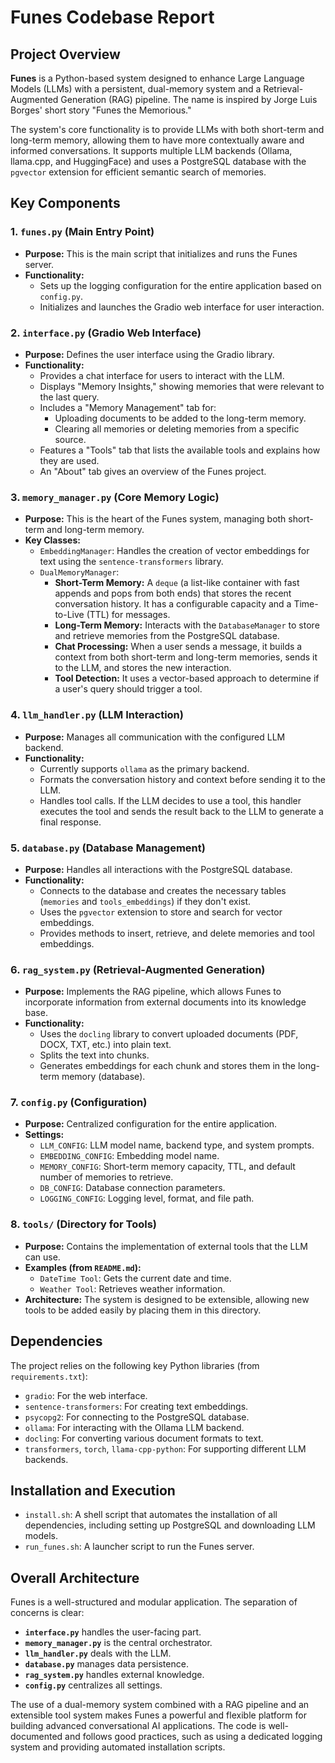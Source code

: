 # Funes Codebase Report

## Project Overview

**Funes** is a Python-based system designed to enhance Large Language Models (LLMs) with a persistent, dual-memory system and a Retrieval-Augmented Generation (RAG) pipeline. The name is inspired by Jorge Luis Borges' short story "Funes the Memorious."

The system's core functionality is to provide LLMs with both short-term and long-term memory, allowing them to have more contextually aware and informed conversations. It supports multiple LLM backends (Ollama, llama.cpp, and HuggingFace) and uses a PostgreSQL database with the `pgvector` extension for efficient semantic search of memories.

## Key Components

### 1. `funes.py` (Main Entry Point)

*   **Purpose:** This is the main script that initializes and runs the Funes server.
*   **Functionality:**
    *   Sets up the logging configuration for the entire application based on `config.py`.
    *   Initializes and launches the Gradio web interface for user interaction.

### 2. `interface.py` (Gradio Web Interface)

*   **Purpose:** Defines the user interface using the Gradio library.
*   **Functionality:**
    *   Provides a chat interface for users to interact with the LLM.
    *   Displays "Memory Insights," showing memories that were relevant to the last query.
    *   Includes a "Memory Management" tab for:
        *   Uploading documents to be added to the long-term memory.
        *   Clearing all memories or deleting memories from a specific source.
    *   Features a "Tools" tab that lists the available tools and explains how they are used.
    *   An "About" tab gives an overview of the Funes project.

### 3. `memory_manager.py` (Core Memory Logic)

*   **Purpose:** This is the heart of the Funes system, managing both short-term and long-term memory.
*   **Key Classes:**
    *   `EmbeddingManager`: Handles the creation of vector embeddings for text using the `sentence-transformers` library.
    *   `DualMemoryManager`:
        *   **Short-Term Memory:** A `deque` (a list-like container with fast appends and pops from both ends) that stores the recent conversation history. It has a configurable capacity and a Time-to-Live (TTL) for messages.
        *   **Long-Term Memory:** Interacts with the `DatabaseManager` to store and retrieve memories from the PostgreSQL database.
        *   **Chat Processing:** When a user sends a message, it builds a context from both short-term and long-term memories, sends it to the LLM, and stores the new interaction.
        *   **Tool Detection:** It uses a vector-based approach to determine if a user's query should trigger a tool.

### 4. `llm_handler.py` (LLM Interaction)

*   **Purpose:** Manages all communication with the configured LLM backend.
*   **Functionality:**
    *   Currently supports `ollama` as the primary backend.
    *   Formats the conversation history and context before sending it to the LLM.
    *   Handles tool calls. If the LLM decides to use a tool, this handler executes the tool and sends the result back to the LLM to generate a final response.

### 5. `database.py` (Database Management)

*   **Purpose:** Handles all interactions with the PostgreSQL database.
*   **Functionality:**
    *   Connects to the database and creates the necessary tables (`memories` and `tools_embeddings`) if they don't exist.
    *   Uses the `pgvector` extension to store and search for vector embeddings.
    *   Provides methods to insert, retrieve, and delete memories and tool embeddings.

### 6. `rag_system.py` (Retrieval-Augmented Generation)

*   **Purpose:** Implements the RAG pipeline, which allows Funes to incorporate information from external documents into its knowledge base.
*   **Functionality:**
    *   Uses the `docling` library to convert uploaded documents (PDF, DOCX, TXT, etc.) into plain text.
    *   Splits the text into chunks.
    *   Generates embeddings for each chunk and stores them in the long-term memory (database).

### 7. `config.py` (Configuration)

*   **Purpose:** Centralized configuration for the entire application.
*   **Settings:**
    *   `LLM_CONFIG`: LLM model name, backend type, and system prompts.
    *   `EMBEDDING_CONFIG`: Embedding model name.
    *   `MEMORY_CONFIG`: Short-term memory capacity, TTL, and default number of memories to retrieve.
    *   `DB_CONFIG`: Database connection parameters.
    *   `LOGGING_CONFIG`: Logging level, format, and file path.

### 8. `tools/` (Directory for Tools)

*   **Purpose:** Contains the implementation of external tools that the LLM can use.
*   **Examples (from `README.md`):**
    *   `DateTime Tool`: Gets the current date and time.
    *   `Weather Tool`: Retrieves weather information.
*   **Architecture:** The system is designed to be extensible, allowing new tools to be added easily by placing them in this directory.

## Dependencies

The project relies on the following key Python libraries (from `requirements.txt`):

*   `gradio`: For the web interface.
*   `sentence-transformers`: For creating text embeddings.
*   `psycopg2`: For connecting to the PostgreSQL database.
*   `ollama`: For interacting with the Ollama LLM backend.
*   `docling`: For converting various document formats to text.
*   `transformers`, `torch`, `llama-cpp-python`: For supporting different LLM backends.

## Installation and Execution

*   `install.sh`: A shell script that automates the installation of all dependencies, including setting up PostgreSQL and downloading LLM models.
*   `run_funes.sh`: A launcher script to run the Funes server.

## Overall Architecture

Funes is a well-structured and modular application. The separation of concerns is clear:

*   **`interface.py`** handles the user-facing part.
*   **`memory_manager.py`** is the central orchestrator.
*   **`llm_handler.py`** deals with the LLM.
*   **`database.py`** manages data persistence.
*   **`rag_system.py`** handles external knowledge.
*   **`config.py`** centralizes all settings.

The use of a dual-memory system combined with a RAG pipeline and an extensible tool system makes Funes a powerful and flexible platform for building advanced conversational AI applications. The code is well-documented and follows good practices, such as using a dedicated logging system and providing automated installation scripts.
